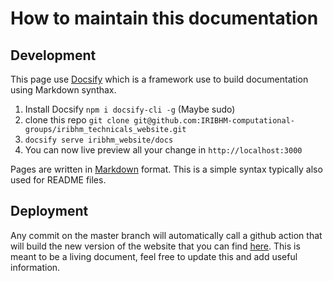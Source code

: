 # How to maintain this documentation

## Development

This page use [Docsify](https://docsify.js.org/#/?id=docsify) which is a framework use to build documentation using Markdown synthax.

1. Install Docsify `npm i docsify-cli -g` (Maybe sudo)
2. clone this repo `git clone git@github.com:IRIBHM-computational-groups/iribhm_technicals_website.git`
3. `docsify serve iribhm_website/docs` 
4. You can now live preview all your change in `http://localhost:3000`

Pages are written in [Markdown](https://www.markdownguide.org/cheat-sheet/) format. This is a simple syntax typically also used for README files. 

## Deployment

Any commit on the master branch will automatically call a github action that will build the new version of the website that you can find [here](https://IRIBHM-computational-groups.github.io/iribhm_technicals_website/#/). This is meant to be a living document, feel free to update this and add useful information.
